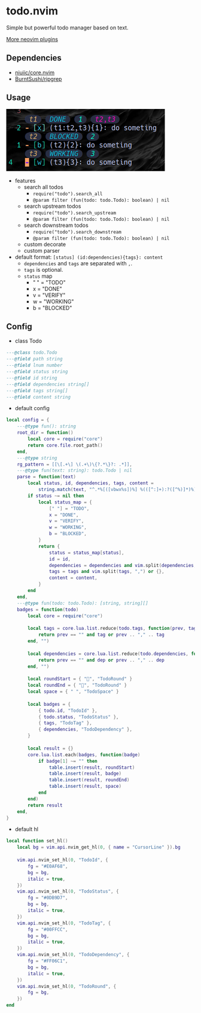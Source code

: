 # todo.nvim

Simple but powerful todo manager based on text.

[More neovim plugins](https://github.com/niuiic/awesome-neovim-plugins)

## Dependencies

- [niuiic/core.nvim](https://github.com/niuiic/core.nvim)
- [BurntSushi/ripgrep](https://github.com/BurntSushi/ripgrep)

## Usage

<img src="https://github.com/niuiic/assets/blob/main/todo.nvim/decorate.png" />

- features
  - search all todos
    - `require("todo").search_all`
    - `@param filter (fun(todo: todo.Todo): boolean) | nil`
  - search upstream todos
    - `require("todo").search_upstream`
    - `@param filter (fun(todo: todo.Todo): boolean) | nil`
  - search downstream todos
    - `require("todo").search_downstream`
    - `@param filter (fun(todo: todo.Todo): boolean) | nil`
  - custom decorate
  - custom parser
- default format: `[status] (id:dependencies){tags}: content`
  - `dependencies` and `tags` are separated with `,`.
  - `tags` is optional.
  - `status` map
    - " " = "TODO"
    - x = "DONE"
    - v = "VERIFY"
    - w = "WORKING"
    - b = "BLOCKED"

## Config

- class Todo

```lua
---@class todo.Todo
---@field path string
---@field lnum number
---@field status string
---@field id string
---@field dependencies string[]
---@field tags string[]
---@field content string
```

- default config

```lua
local config = {
	---@type fun(): string
	root_dir = function()
		local core = require("core")
		return core.file.root_path()
	end,
	---@type string
	rg_pattern = [[\[.+\] \(.+\)\{?.*\}?: .*]],
	---@type fun(text: string): todo.Todo | nil
	parse = function(text)
		local status, id, dependencies, tags, content =
			string.match(text, "^.*%[([vbwx%s])%] %(([^:]+):?([^%)]*)%){?([^{}]*)}?: (.*)$")
		if status ~= nil then
			local status_map = {
				[" "] = "TODO",
				x = "DONE",
				v = "VERIFY",
				w = "WORKING",
				b = "BLOCKED",
			}
			return {
				status = status_map[status],
				id = id,
				dependencies = dependencies and vim.split(dependencies, ",") or {},
				tags = tags and vim.split(tags, ",") or {},
				content = content,
			}
		end
	end,
	---@type fun(todo: todo.Todo): [string, string][]
	badges = function(todo)
		local core = require("core")

		local tags = core.lua.list.reduce(todo.tags, function(prev, tag)
			return prev == "" and tag or prev .. "," .. tag
		end, "")

		local dependencies = core.lua.list.reduce(todo.dependencies, function(prev, dep)
			return prev == "" and dep or prev .. "," .. dep
		end, "")

		local roundStart = { "", "TodoRound" }
		local roundEnd = { "", "TodoRound" }
		local space = { " ", "TodoSpace" }

		local badges = {
			{ todo.id, "TodoId" },
			{ todo.status, "TodoStatus" },
			{ tags, "TodoTag" },
			{ dependencies, "TodoDependency" },
		}

		local result = {}
		core.lua.list.each(badges, function(badge)
			if badge[1] ~= "" then
				table.insert(result, roundStart)
				table.insert(result, badge)
				table.insert(result, roundEnd)
				table.insert(result, space)
			end
		end)
		return result
	end,
}
```

- default hl

```lua
local function set_hl()
	local bg = vim.api.nvim_get_hl(0, { name = "CursorLine" }).bg

	vim.api.nvim_set_hl(0, "TodoId", {
		fg = "#E0AF68",
		bg = bg,
		italic = true,
	})
	vim.api.nvim_set_hl(0, "TodoStatus", {
		fg = "#0DB9D7",
		bg = bg,
		italic = true,
	})
	vim.api.nvim_set_hl(0, "TodoTag", {
		fg = "#00FFCC",
		bg = bg,
		italic = true,
	})
	vim.api.nvim_set_hl(0, "TodoDependency", {
		fg = "#FF06C1",
		bg = bg,
		italic = true,
	})
	vim.api.nvim_set_hl(0, "TodoRound", {
		fg = bg,
	})
end
```
